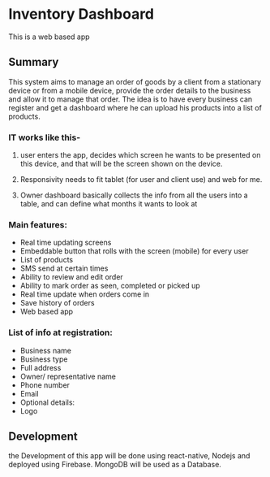 # Inventory Dashboard
This is a web based app


## Summary
This system aims to manage an order of goods by a client from a stationary device or from a mobile device, provide the order details to the business and allow it to manage that order.
The idea is to have every business can register and get a dashboard where he can upload his products into a list of products.

### IT works like this- 
1. user enters the app, decides which screen he wants to be presented on this device, and that will be the screen shown on the device.

2. Responsivity needs to fit tablet (for user and client use) and web for me.

3. Owner dashboard basically collects the info from all the users into a table, and can define what months it wants to look at

### Main features:
* Real time updating screens
* Embeddable button that rolls with the screen (mobile) for every user
* List of products
* SMS send at certain times
* Ability to review and edit order
* Ability to mark order as seen, completed or picked up
* Real time update when orders come in
* Save history of orders
* Web based app

### List of info at registration:
* Business name
* Business type
* Full address
* Owner/ representative name
* Phone number
* Email
* Optional details:
* Logo


## Development

the Development of this app will be done using react-native, Nodejs and deployed using Firebase. MongoDB will be used as a Database.